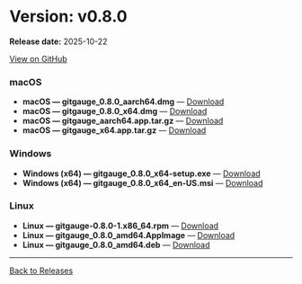 # Version: v0.8.0

**Release date:** 2025-10-22

[View on GitHub](https://github.com/Monash-FIT3170/2025W1-Commitment/releases/tag/v0.8.0)

### macOS

- **macOS — gitgauge_0.8.0_aarch64.dmg** — [Download](https://github.com/Monash-FIT3170/2025W1-Commitment/releases/download/v0.8.0/gitgauge_0.8.0_aarch64.dmg)
- **macOS — gitgauge_0.8.0_x64.dmg** — [Download](https://github.com/Monash-FIT3170/2025W1-Commitment/releases/download/v0.8.0/gitgauge_0.8.0_x64.dmg)
- **macOS — gitgauge_aarch64.app.tar.gz** — [Download](https://github.com/Monash-FIT3170/2025W1-Commitment/releases/download/v0.8.0/gitgauge_aarch64.app.tar.gz)
- **macOS — gitgauge_x64.app.tar.gz** — [Download](https://github.com/Monash-FIT3170/2025W1-Commitment/releases/download/v0.8.0/gitgauge_x64.app.tar.gz)

### Windows

- **Windows (x64) — gitgauge_0.8.0_x64-setup.exe** — [Download](https://github.com/Monash-FIT3170/2025W1-Commitment/releases/download/v0.8.0/gitgauge_0.8.0_x64-setup.exe)
- **Windows (x64) — gitgauge_0.8.0_x64_en-US.msi** — [Download](https://github.com/Monash-FIT3170/2025W1-Commitment/releases/download/v0.8.0/gitgauge_0.8.0_x64_en-US.msi)

### Linux

- **Linux — gitgauge-0.8.0-1.x86_64.rpm** — [Download](https://github.com/Monash-FIT3170/2025W1-Commitment/releases/download/v0.8.0/gitgauge-0.8.0-1.x86_64.rpm)
- **Linux — gitgauge_0.8.0_amd64.AppImage** — [Download](https://github.com/Monash-FIT3170/2025W1-Commitment/releases/download/v0.8.0/gitgauge_0.8.0_amd64.AppImage)
- **Linux — gitgauge_0.8.0_amd64.deb** — [Download](https://github.com/Monash-FIT3170/2025W1-Commitment/releases/download/v0.8.0/gitgauge_0.8.0_amd64.deb)

---
[Back to Releases](./index.md)
